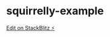 # squirrelly-example

[Edit on StackBlitz ⚡️](https://stackblitz.com/edit/squirrelly-example-bmfqgg)